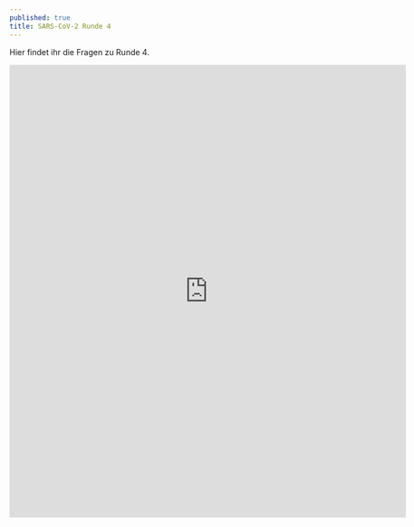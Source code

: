 ```yaml
---
published: true
title: SARS-CoV-2 Runde 4
---
```

Hier findet ihr die Fragen zu Runde 4.

<iframe src="https://forms.gle/yM992vk4JioQjam49" width="700" height="800" frameborder="0" marginheight="0" marginwidth="10"></iframe>
